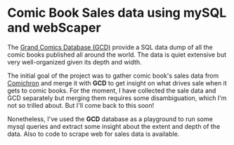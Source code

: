 # Comic Book Sales data using mySQL and webScaper

The [Grand Comics Database (GCD)](https://www.comics.org) provide a SQL data dump of all the comic books published all around the world. The data is quiet extensive but very well-organized given its depth and width.

The initial goal of the project was to gather comic book's sales data from [Comichron](http://www.comichron.com/) and merge it with __GCD__ to get insight on what drives sale when it gets to comic books. For the moment, I have collected the sale data and GCD separately but merging them requires some disambiguation, which I'm not so trilled about. But I'll come back to this soon!

Nonetheless, I've used the __GCD__ database as a playground to run some mysql queries and extract some insight about the extent and depth of the data. Also to code to scrape web for sales data is available.
